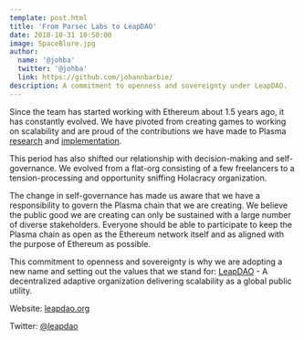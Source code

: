 ```yaml
---
template: post.html
title: 'From Parsec Labs to LeapDAO'
date: 2018-10-31 10:50:00
image: SpaceBlure.jpg
author:
  name: '@johba'
  twitter: '@johba'
  link: https://github.com/johannbarbie/
description: A commitment to openness and sovereignty under LeapDAO.
---
```


Since the team has started working with Ethereum about 1.5 years ago, it has constantly evolved. We have pivoted from creating games to working on scalability and are proud of the contributions we have made to Plasma [research](https://ethresear.ch/t/plasma-leap-a-state-enabled-computing-model-for-plasma/3539) and [implementation](https://leapdao.org/blog/Announcing-Plasma-Leap-Testnet/).

This period has also shifted our relationship with decision-making and self-governance. We evolved from a flat-org consisting of a few freelancers to a tension-processing and opportunity sniffing Holacracy organization.

The change in self-governance has made us aware that we have a responsibility to govern the Plasma chain that we are creating. We believe the public good we are creating can only be sustained with a large number of diverse stakeholders. Everyone should be able to participate to keep the Plasma chain as open as the Ethereum network itself and as aligned with the purpose of Ethereum as possible.

This commitment to openness and sovereignty is why we are adopting a new name and setting out the values that we stand for: [LeapDAO](http://leapdao.org) - A decentralized adaptive organization delivering scalability as a global public utility.

Website: [leapdao.org](http://leapdao.org)

Twitter: [@leapdao](https://twitter.com/leapdao)
